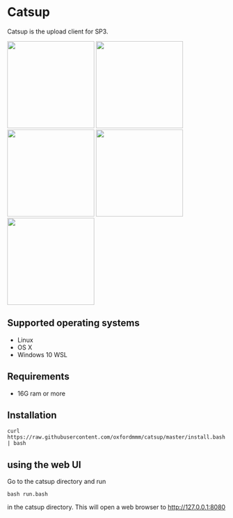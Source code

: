 # Catsup

Catsup is the upload client for SP3.

<img src="https://i.imgur.com/6m0unoK.png" width=200> <img src="https://i.imgur.com/T7jLKkN.png" width=200> <img src="https://i.imgur.com/3EGU1bk.png" width=200> <img src="https://i.imgur.com/UYZodNw.png" width=200> <img src="https://i.imgur.com/JCrFAg8.png" width=200>

## Supported operating systems

- Linux
- OS X
- Windows 10 WSL

## Requirements

- 16G ram or more

## Installation

```curl https://raw.githubusercontent.com/oxfordmmm/catsup/master/install.bash | bash```

## using the web UI

Go to the catsup directory and run

```bash run.bash```

in the catsup directory. This will open a web browser to http://127.0.0.1:8080
